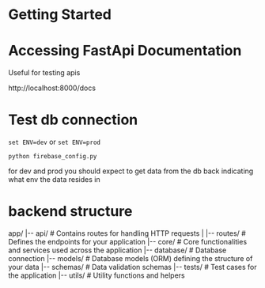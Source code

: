 # Getting Started

# Accessing FastApi Documentation

Useful for testing apis

http://localhost:8000/docs

# Test db connection

`set ENV=dev` or `set ENV=prod`

`python firebase_config.py`

for dev and prod you should expect to get data from the db back indicating what env the data resides in

# backend structure

app/
|-- api/ # Contains routes for handling HTTP requests
| |-- routes/ # Defines the endpoints for your application
|-- core/ # Core functionalities and services used across the application
|-- database/ # Database connection
|-- models/ # Database models (ORM) defining the structure of your data
|-- schemas/ # Data validation schemas
|-- tests/ # Test cases for the application
|-- utils/ # Utility functions and helpers
